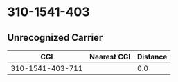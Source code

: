 # 310-1541-403
## Unrecognized Carrier


| CGI | Nearest CGI | Distance |
|-----|-------------|----------|
| 310-1541-403-711 |  | 0.0 |
